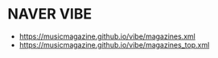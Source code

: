 # NAVER VIBE
- https://musicmagazine.github.io/vibe/magazines.xml
- https://musicmagazine.github.io/vibe/magazines_top.xml
